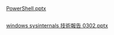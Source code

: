 [PowerShell.pptx](https://github.com/s108000389/Windows-Server/files/6105093/PowerShell.pptx)
```
```
[windows sysinternals 技術報告 0302.pptx](https://github.com/s108000389/Windows-Server/files/6105094/windows.sysinternals.0302.pptx)
